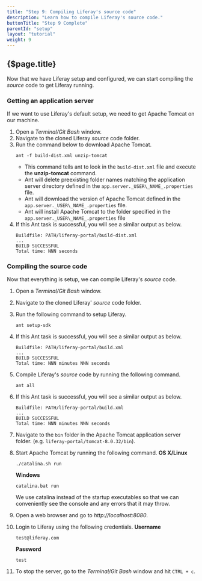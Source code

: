 ```yaml
---
title: "Step 9: Compiling Liferay's source code"
description: "Learn how to compile Liferay's source code."
buttonTitle: "Step 9 Complete"
parentId: "setup"
layout: "tutorial"
weight: 9
---
```


## {$page.title}

Now that we have Liferay setup and configured, we can start compiling the *source* code to get Liferay running.

### Getting an application server

If we want to use Liferay's default setup, we need to get Apache Tomcat on our machine.

1. Open a *Terminal/Git Bash* window.
2. Navigate to the cloned Liferay *source* code folder.
3. Run the command below to download Apache Tomcat.
    ```shell
    ant -f build-dist.xml unzip-tomcat
    ```
    * This command tells ant to look in the ```build-dist.xml``` file and execute the **unzip-tomcat** command.
    * Ant will delete preexisting folder names matching the application server directory defined in the ```app.server._USER\_NAME_.properties``` file.
    * Ant will download the version of Apache Tomcat defined in the ```app.server._USER\_NAME_.properties``` file.
    * Ant will install Apache Tomcat to the folder specified in the ```app.server._USER\_NAME_.properties``` file
4. If this Ant task is successful, you will see a similar output as below.
    ```shell
    Buildfile: PATH/liferay-portal/build-dist.xml
    ...
    BUILD SUCCESSFUL
    Total time: NNN seconds
    ```

### Compiling the source code

Now that everything is setup, we can compile Liferay's *source* code.

1. Open a *Terminal/Git Bash* window.
2. Navigate to the cloned Liferay' *source* code folder.
3. Run the following command to setup Liferay.
    ```shell
    ant setup-sdk
    ```
4. If this Ant task is successful, you will see a similar output as below.
    ```shell
    Buildfile: PATH/liferay-portal/build.xml
    ...
    BUILD SUCCESSFUL
    Total time: NNN minutes NNN seconds
    ```
5. Compile Liferay's *source* code by running the following command.
    ```shell
    ant all
    ```
6. If this Ant task is successful, you will see a similar output as below.
    ```shell
    Buildfile: PATH/liferay-portal/build.xml
    ...
    BUILD SUCCESSFUL
    Total time: NNN minutes NNN seconds
    ```
7. Navigate to the ```bin``` folder in the Apache Tomcat application server folder. (e.g. ```liferay-portal/tomcat-8.0.32/bin```).
8. Start Apache Tomcat by running the following command.
    **OS X/Linux**
    ```shell
    ./catalina.sh run
    ```

    **Windows**
    ```shell
    catalina.bat run
    ```

    We use catalina instead of the startup executables so that we can conveniently see the console and any errors that it may throw.
9. Open a web browser and go to  *http://localhost:8080*.
10. Login to Liferay using the following credentials.
    **Username**
    ```shell
    test@liferay.com
    ```

    **Password**
    ```shell
    test
    ```
11. To stop the server, go to the *Terminal/Git Bash* window and hit ```CTRL + c```.